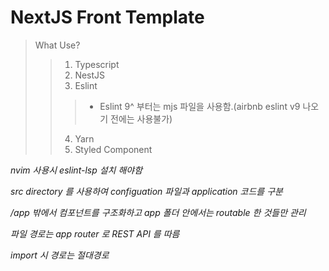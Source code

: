 # NextJS Front Template

> What Use?
> > 1. Typescript
> > 2. NestJS
> > 3. Eslint
> > > - Eslint 9^ 부터는 mjs 파일을 사용함.(airbnb eslint v9 나오기 전에는 사용불가)
> > 4. Yarn
> > 5. Styled Component

*nvim 사용시 eslint-lsp 설치 해야함*

*src directory 를 사용하여 configuation 파일과 application 코드를 구분*

*/app 밖에서 컴포넌트를 구조화하고 app 폴더 안에서는 routable 한 것들만 관리*

*파일 경로는 app router 로 REST API 를 따름*

*import 시 경로는 절대경로*
